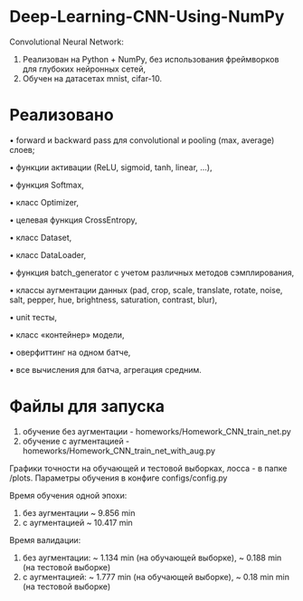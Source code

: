 # Deep-Learning-CNN-Using-NumPy

Convolutional Neural Network:
1) Реализован на Python + NumPy, без использования фреймворков для глубоких нейронных сетей,
2) Обучен на датасетах mnist, cifar-10.


# Реализовано

• forward и backward pass для convolutional и pooling (max, average) слоев;

• функции активации (ReLU, sigmoid, tanh, linear, ...),

• функция Softmax,

• класс Optimizer,

• целевая функция CrossEntropy,

• класс Dataset,

• класс DataLoader,

• функция batch_generator с учетом различных методов сэмплирования,

• классы аугментации данных (pad, crop, scale, translate, rotate, noise, salt, pepper, hue, brightness, saturation, contrast, blur),

• unit тесты,

• класс «контейнер» модели,

• оверфиттинг на одном батче,

• все вычисления для батча, агрегация средним.


# Файлы для запуска
1) обучение без аугментации - homeworks/Homework_CNN_train_net.py
2) обучение с аугментацией - homeworks/Homework_CNN_train_net_with_aug.py

Графики точности на обучающей и тестовой выборках, лосса - в папке /plots.
Параметры обучения в конфиге configs/config.py

Время обучения одной эпохи:
1) без аугментации ~ 9.856 min
2) с аугментацией ~ 10.417 min

Время валидации:
1) без аугментации: ~ 1.134 min (на обучающей выборке), ~ 0.188 min (на тестовой выборке)
2) с аугментацией: ~ 1.777 min (на обучающей выборке), ~ 0.18 min min (на тестовой выборке)
